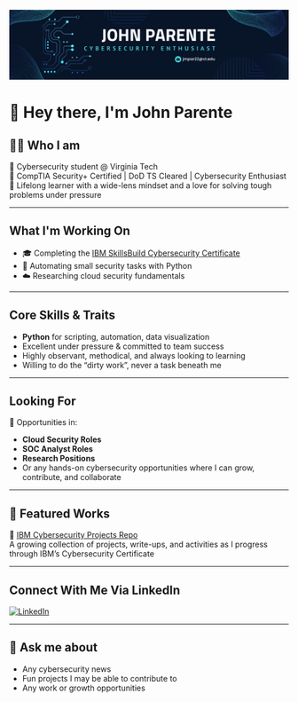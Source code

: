 <p align="center">
  <img src="github_banner.png" alt="John P GitHub Banner" />
</p>



# 👋 Hey there, I'm John Parente

## 🧑‍💻 Who I am

🔐 Cybersecurity student @ Virginia Tech  
📜 CompTIA Security+ Certified | DoD TS Cleared | Cybersecurity Enthusiast  
🧠 Lifelong learner with a wide-lens mindset and a love for solving tough problems under pressure  

---

## What I'm Working On

- 🎓 Completing the [IBM SkillsBuild Cybersecurity Certificate](https://github.com/sudo-JohnP/IBM-Cybersec-Cert)
- 🐍 Automating small security tasks with Python
- ☁️ Researching cloud security fundamentals

---

## Core Skills & Traits

- **Python** for scripting, automation, data visualization 
- Excellent under pressure & committed to team success  
- Highly observant, methodical, and always looking to learning  
- Willing to do the “dirty work”, never a task beneath me

---

## Looking For

🎯 Opportunities in:
- **Cloud Security Roles**
- **SOC Analyst Roles**
- **Research Positions**
- Or any hands-on cybersecurity opportunities where I can grow, contribute, and collaborate

---

## 📂 Featured Works

🔗 [IBM Cybersecurity Projects Repo](https://github.com/sudo-JohnP/IBM-Cybersec-Cert)  
A growing collection of projects, write-ups, and activities as I progress through IBM’s Cybersecurity Certificate

---

## Connect With Me Via LinkedIn

[![LinkedIn](https://img.shields.io/badge/LinkedIn-blue?style=flat&logo=linkedin)](https://www.linkedin.com/in/john-parente/)

---

## 🔐 Ask me about

- Any cybersecurity news
- Fun projects I may be able to contribute to
- Any work or growth opportunities

